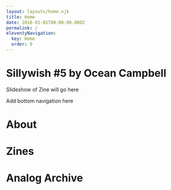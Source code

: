 ```yaml
---
layout: layouts/home.njk
title: Home
date: 2016-01-01T00:00:00.000Z
permalink: /
eleventyNavigation:
  key: Home
  order: 0
---
```

# Sillywish #5 by Ocean Campbell

Slideshow of Zine will go here


Add bottom navigation here<br>
# About<br>
# Zines<br>
# Analog Archive<br>
